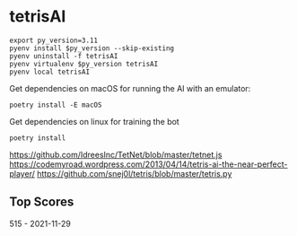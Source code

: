 # tetrisAI

```
export py_version=3.11
pyenv install $py_version --skip-existing
pyenv uninstall -f tetrisAI
pyenv virtualenv $py_version tetrisAI
pyenv local tetrisAI
```


Get dependencies on macOS for running the AI with an emulator:
```
poetry install -E macOS
```

Get dependencies on linux for training the bot
```
poetry install
```

https://github.com/IdreesInc/TetNet/blob/master/tetnet.js
https://codemyroad.wordpress.com/2013/04/14/tetris-ai-the-near-perfect-player/
https://github.com/snej0l/tetris/blob/master/tetris.py


## Top Scores
515 - 2021-11-29
